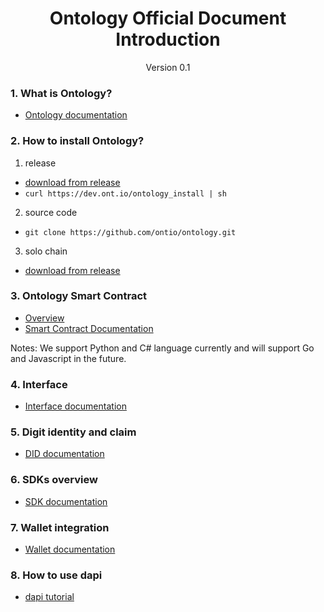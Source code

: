 <h1 align="center">Ontology Official Document Introduction</h1>
<p align="center" class="version">Version 0.1</p>

### 1. What is Ontology? 
- [Ontology documentation](https://ontio.github.io/documentation/)

### 2. How to install Ontology? 
1. release
- [download from release](https://github.com/ontio/ontology/releases) 
- ```curl https://dev.ont.io/ontology_install | sh```
2. source code
- ```git clone https://github.com/ontio/ontology.git```
3. solo chain
- [download from release](https://github.com/ontio/ontology/releases)

### 3. Ontology Smart Contract
- [Overview](https://ontio.github.io/documentation/)
-  [Smart Contract Documentation](https://ontio.github.io/documentation/Introduction_of_Ontology_Smart_Contract_en.html)

Notes: We support Python and C# language currently and will support Go and Javascript in the future.

### 4. Interface 
- [Interface documentation](https://ontio.github.io/documentation/rpc_api_en.html)

### 5. Digit identity and claim
- [DID documentation](https://ontio.github.io/documentation/ontology_DID_en.html)

### 6. SDKs overview
- [SDK documentation](https://ontio.github.io/documentation/ontology_overview_sdks_en.html)

### 7. Wallet integration
- [Wallet documentation](https://ontio.github.io/documentation/ontology_wallet_dev_overview_en.html)

### 8. How to use dapi 
- [dapi tutorial](https://ontio.github.io/documentation/ontology_dapp_dev_tutorial_en.html)
